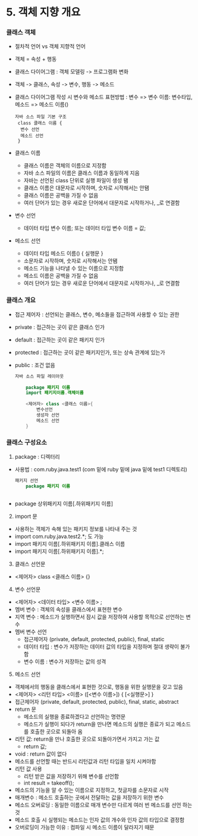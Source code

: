 # 5. 객체 지향 개요



### 클래스 객체

- 절차적 언어 vs 객체 지향적 언어

- 객체 = 속성 + 행동

- 클래스 다이어그램 : 객체 모델링 -> 프로그램화 변화

- 객체 -> 클래스, 속성 -> 변수, 행동 -> 메소드

- 클래스 다이어그램 작성 시 변수와 메소드 표현방법 : 변수 => 변수 이름: 변수타입, 메소드 => 메소드 이름()

  ```
  자바 소스 파일 기본 구조
   class 클래스 이름 {
   	변수 선언
   	메소드 선언
   }
  ```

- 클래스 이름
  - 클래스 이름은 객체의 이름으로 지정함
  - 자바 소스 파일의 이름은 클래스 이름과 동일하게 지음
  - 자바는 선언된 class 단위로 실행 파일이 생성 됌
  - 클래스 이름은 대문자로 시작하며, 숫자로 시작해서는 안됌
  - 클래스 이름은 공백을 가질 수 없음
  - 여러 단어가 있는 경우 새로운 단어에서 대문자로 시작하거나, _로 연결함
- 변수 선언
  
  - 데이터 타입 변수 이름; 또는 데이터 타입 변수 이름 = 값;
- 메소드 선언
  - 데이터 타입 메소드 이름() { 실행문 }
  - 소문자로 시작하며, 숫자로 시작해서는 안됌
  - 메소드 기능을 나타낼 수 있는 이름으로 지정함
  - 메소드 이름은 공백을 가질 수 없음
  - 여러 단어가 있는 경우 새로운 단어에서 대문자로 시작하거나, _로 연결함



### 클래스 개요

- 접근 제어자 : 선언되는 클래스, 변수, 메소들을 접근하여 사용할 수 있는 권한

- private : 접근하는 곳이 같은 클래스 인가

- default : 접근하는 곳이 같은 패키지 인가

- protected : 접근하는 곳이 같은 패키지인가, 또는 상속 관계에 있는가

- public : 조건 없음

  ```java
  자바 소스 파일 레이아웃
      
      package 패키지 이름
      import 패키지이름.객체이름
      
      <제어자> class <클래스 이름>{
          변수선언
          생성자 선언
          메소드 선언
      }
  ```



### 클래스 구성요소

1. package : 디렉터리

- 사용법 : com.ruby.java.test1 (com 밑에 ruby 밑에 java 밑에 test1 디렉토리)

  ```java
  패키지 선언
      package 패키지 이름
     
  ```

- package 상위패키지 이름[.하위패키지 이름]

2. import 문

- 사용하는 객체가 속해 있는 패키지 정보를 나타내 주는 것
- import com.ruby.java.test2.*; 도 가능
- import 패키지 이름[.하위패키지 이름].클래스 이름
- import 패키지 이름[.하위패키지 이름].*;

3. 클래스 선언문

- <제어자> class <클래스 이름> {}

4. 변수 선언문

- <제어자>  <데이터 타입> <변수 이름> ;
- 멤버 변수 : 객체의 속성을 클래스에서 표현한 변수
- 지역 변수 : 메소드가 실행하면서 잠시 값을 저장하여 사용할 목적으로 선언하는 변수
- 멤버 변수 선언
  - 접근제어자 (private, default, protected, public), final, static
  - 데이터 타입 : 변수가 저장하는 데이터 값의 타입을 지정하며 절대 생략이 불가함
  - 변수 이름 : 변수가 저장하는 값의 성격

5. 메소드 선언

- 객체에서의 행동을 클래스에서 표현한 것으로, 행동을 위한  실행문을 갖고 있음
- <제어자> <리턴 타입> <이름> ([<변수 이름>]) { [<실행문>] } 
- 접근제어자 (private, default, protected, public), final, static, abstract
- return 문 
  - 메소드의 실행을 종료하겠다고 선언하는 명련문
  - 메소드가 실행이 되다가 return을 만나면 메소드의 실행은 종료가 되고 메소드를 호출한 곳으로 되돌아 옴
- 리턴 값: return을 만나 호출한 곳으로 되돌아가면서 가지고 가는 값
  - return 값;
- void : return 값이 없다
- 메소드를 선언할 때는 반드시 리턴값과 리턴 타입을 일치 시켜야함
- 리턴 값 사용
  - 리턴 받은 값을 저장하기 위해 변수를 선언함
  - int result = takeoff();
- 메소드의 기능을 알 수 있는 이름으로 지정하고, 첫글자를 소문자로 시작
- 매개변수 : 메소드 호출하는 곳에서 전달하는 값을 저장하기 위한 변수
- 메소드 오버로딩 : 동일한 이름으로 매개 변수만 다르게 여러 번 메소드를 선언 하는 것
- 메소드 호출 시 실행되는 메소드는 인자 값의 개수와 인자 값의 타입으로 결정함
- 오버로딩이 가능한 이유 : 컴파일 시 메소드 이름이 달라지기 때문
